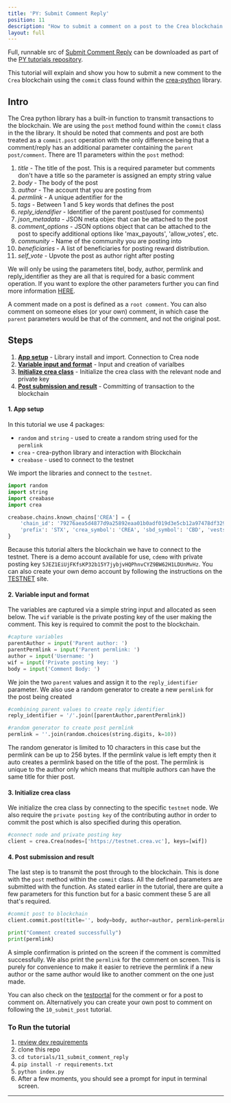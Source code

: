 ```yaml
---
title: 'PY: Submit Comment Reply'
position: 11
description: "How to submit a comment on a post to the Crea blockchain."
layout: full
---              
```

<span class="fa-pull-left top-of-tutorial-repo-link"><span class="first-word">Full</span>, runnable src of [Submit Comment Reply](https://github.com/creativechain/crea-api-doc-tutorials-py/tree/master/tutorials/11_submit_comment_reply) can be downloaded as part of the [PY tutorials repository](https://github.com/creativechain/crea-api-doc-tutorials-py).</span>
<br>



This tutorial will explain and show you how to submit a new comment to the `Crea` blockchain using the `commit` class found within the [crea-python](https://github.com/creativechain/crea-python) library.

## Intro

The Crea python library has a built-in function to transmit transactions to the blockchain. We are using the `post` method found within the `commit` class in the the library. It should be noted that comments and post are both treated as a `commit.post` operation with the only difference being that a comment/reply has an additional parameter containing the `parent post/comment`. There are 11 parameters within the `post` method:

1. _title_ - The title of the post. This is a required parameter but comments don't have a title so the parameter is assigned an empty string value
1. _body_ - The body of the post
1. _author_ - The account that you are posting from
1. _permlink_ - A unique adentifier for the
1. _tags_ - Between 1 and 5 key words that defines the post
1. _reply_idendifier_ - Identifier of the parent post(used for comments)
1. _json_metadata_ - JSON meta objec that can be attached to the post
1. _comment_options_ - JSON options object that can be attached to the post to specify additional options like 'max_payouts', 'allow_votes', etc.
1. _community_ - Name of the community you are posting into
1. _beneficiaries_ - A list of beneficiaries for posting reward distribution.
1. _self_vote_ - Upvote the post as author right after posting

We will only be using the parameters titel, body, author, permlink and reply_identifier as they are all that is required for a basic comment operation. If you want to explore the other parameters further you can find more information [HERE](http://crea.readthedocs.io/en/latest/core.html).

A comment made on a post is defined as a `root comment`. You can also comment on someone elses (or your own) comment, in which case the `parent` parameters would be that of the comment, and not the original post.

## Steps

1.  [**App setup**](#setup) - Library install and import. Connection to Crea node
1.  [**Variable input and format**](#input) - Input and creation of varialbes
1.	[**Initialize crea class**](#crea) - Initialize the crea class with the relevant node and private key
1.  [**Post submission and result**](#submit) - Committing of transaction to the blockchain

#### 1. App setup <a name="setup"></a>

In this tutorial we use 4 packages:

- `random` and `string` - used to create a random string used for the `permlink`
- `crea` - crea-python library and interaction with Blockchain
- `creabase` - used to connect to the testnet

We import the libraries and connect to the `testnet`.

```python
import random
import string
import creabase
import crea

creabase.chains.known_chains['CREA'] = {
    'chain_id': '79276aea5d4877d9a25892eaa01b0adf019d3e5cb12a97478df3298ccdd01673',
    'prefix': 'STX', 'crea_symbol': 'CREA', 'sbd_symbol': 'CBD', 'vests_symbol': 'VESTS'
}
```

Because this tutorial alters the blockchain we have to connect to the testnet. There is a demo account available for use, `cdemo` with private posting key `5JEZ1EiUjFKfsKP32b15Y7jybjvHQPhnvCYZ9BW62H1LDUnMvHz`. You can also create your own demo account by following the instructions on the [TESTNET](https://testnet.crea.vc/) site.

#### 2. Variable input and format<a name="input"></a>

The variables are captured via a simple string input and allocated as seen below. The `wif` variable is the private posting key of the user making the comment. This key is required to commit the post to the blockchain.

```python
#capture variables
parentAuthor = input('Parent author: ')
parentPermlink = input('Parent permlink: ')
author = input('Username: ')
wif = input('Private posting key: ')
body = input('Comment Body: ')
```

We join the two `parent` values and assign it to the `reply_identifier` parameter. We also use a random generator to create a new `permlink` for the post being created

```python
#combining parent values to create reply identifier
reply_identifier = '/'.join([parentAuthor,parentPermlink])

#random generator to create post permlink
permlink = ''.join(random.choices(string.digits, k=10))
```

The random generator is limited to 10 characters in this case but the permlink can be up to 256 bytes. If the permlink value is left empty then it auto creates a permlink based on the title of the post. The permlink is unique to the author only which means that multiple authors can have the same title for thier post.

#### 3. Initialize crea class<a name="crea"></a>

We initialize the crea class by connecting to the specific `testnet` node. We also require the `private posting key` of the contributing author in order to commit the post which is also specified during this operation.

```python
#connect node and private posting key
client = crea.Crea(nodes=['https://testnet.crea.vc'], keys=[wif])
```

#### 4. Post submission and result<a name="submit"></a>

The last step is to transmit the post through to the blockchain. This is done with the `post` method within the `commit` class. All the defined parameters are submitted with the function. As stated earlier in the tutorial, there are quite a few parameters for this function but for a basic comment these 5 are all that's required.

```python
#commit post to blockchain
client.commit.post(title='', body=body, author=author, permlink=permlink, reply_identifier=reply_identifier)

print("Comment created successfully")
print(permlink)
```

A simple confirmation is printed on the screen if the comment is committed successfully. We also print the `permlink` for the comment on screen. This is purely for convenience to make it easier to retrieve the permlink if a new author or the same author would like to another comment on the one just made.

You can also check on the [testportal](http://condenser.crea.vc/blog/@cdemo) for the comment or for a post to comment on. Alternatively you can create your own post to comment on following the `10_submit_post` tutorial.

### To Run the tutorial

1.  [review dev requirements](getting_started)
1.  clone this repo
1.  `cd tutorials/11_submit_comment_reply`
1.  `pip install -r requirements.txt`
1.  `python index.py`
1.  After a few moments, you should see a prompt for input in terminal screen.

---
